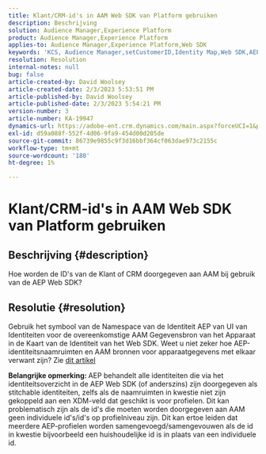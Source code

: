 ```yaml
---
title: Klant/CRM-id's in AAM Web SDK van Platform gebruiken
description: Beschrijving
solution: Audience Manager,Experience Platform
product: Audience Manager,Experience Platform
applies-to: Audience Manager,Experience Platform,Web SDK
keywords: 'KCS, Audience Manager,setCustomerID,Identity Map,Web SDK,AEP,CRM-id '
resolution: Resolution
internal-notes: null
bug: false
article-created-by: David Woolsey
article-created-date: 2/3/2023 5:53:51 PM
article-published-by: David Woolsey
article-published-date: 2/3/2023 5:54:21 PM
version-number: 3
article-number: KA-19947
dynamics-url: https://adobe-ent.crm.dynamics.com/main.aspx?forceUCI=1&pagetype=entityrecord&etn=knowledgearticle&id=3cd8ddb5-eba3-ed11-aad1-6045bd0065f9
exl-id: d59a088f-552f-4d06-9fa9-454d00d205de
source-git-commit: 86739e9855c9f3d16bbf364cf063dae973c2155c
workflow-type: tm+mt
source-wordcount: '180'
ht-degree: 1%

---
```


# Klant/CRM-id&#39;s in AAM Web SDK van Platform gebruiken

## Beschrijving {#description}


Hoe worden de ID&#39;s van de Klant of CRM doorgegeven aan AAM bij gebruik van de AEP Web SDK?


## Resolutie {#resolution}


Gebruik het symbool van de Namespace van de Identiteit AEP van UI van Identiteiten voor de overeenkomstige AAM Gegevensbron van het Apparaat in de Kaart van de Identiteit van het Web SDK. Weet u niet zeker hoe AEP-identiteitsnaamruimten en AAM bronnen voor apparaatgegevens met elkaar verwant zijn? Zie [dit artikel](https://experienceleague.adobe.com/docs/experience-cloud-kcs/kbarticles/KA-21305.html)

<b>Belangrijke opmerking: </b>AEP behandelt alle identiteiten die via het identiteitsoverzicht in de AEP Web SDK (of anderszins) zijn doorgegeven als stitchable identiteiten, zelfs als de naamruimten in kwestie niet zijn gekoppeld aan een XDM-veld dat geschikt is voor profielen. Dit kan problematisch zijn als de id&#39;s die moeten worden doorgegeven aan AAM geen individuele id&#39;s/id&#39;s op profielniveau zijn. Dit kan ertoe leiden dat meerdere AEP-profielen worden samengevoegd/samengevouwen als de id in kwestie bijvoorbeeld een huishoudelijke id is in plaats van een individuele id.

